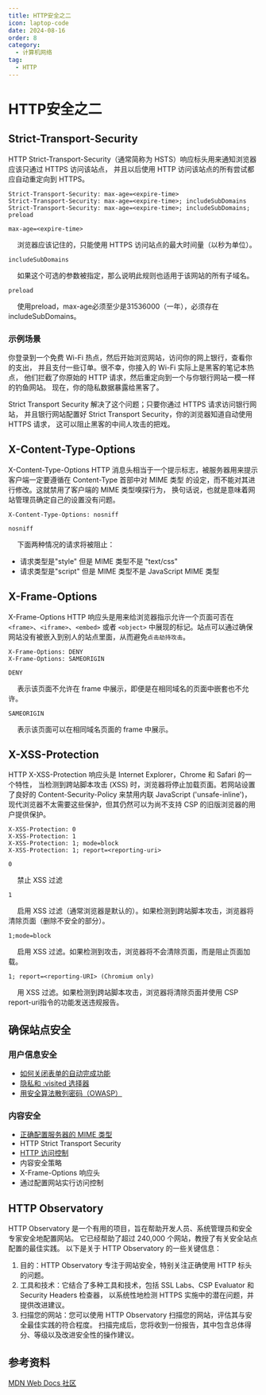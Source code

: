 ```yaml
---
title: HTTP安全之二
icon: laptop-code
date: 2024-08-16
order: 8
category:
  - 计算机网络
tag:
  - HTTP
---
```


# HTTP安全之二

## Strict-Transport-Security

HTTP Strict-Transport-Security（通常简称为 HSTS）响应标头用来通知浏览器应该只通过 HTTPS 访问该站点，
并且以后使用 HTTP 访问该站点的所有尝试都应自动重定向到 HTTPS。

```http request
Strict-Transport-Security: max-age=<expire-time>
Strict-Transport-Security: max-age=<expire-time>; includeSubDomains
Strict-Transport-Security: max-age=<expire-time>; includeSubDomains; preload
```

`max-age=<expire-time>`  

&emsp;
浏览器应该记住的，只能使用 HTTPS 访问站点的最大时间量（以秒为单位）。

`includeSubDomains`

&emsp;
如果这个可选的参数被指定，那么说明此规则也适用于该网站的所有子域名。

`preload`

&emsp;
使用preload，max-age必须至少是31536000（一年），必须存在includeSubDomains。

### 示例场景

你登录到一个免费 Wi-Fi 热点，然后开始浏览网站，访问你的网上银行，查看你的支出，
并且支付一些订单。很不幸，你接入的 Wi-Fi 实际上是黑客的笔记本热点，
他们拦截了你原始的 HTTP 请求，然后重定向到一个与你银行网站一模一样的钓鱼网站。
现在，你的隐私数据暴露给黑客了。

Strict Transport Security 解决了这个问题；只要你通过 HTTPS 请求访问银行网站，
并且银行网站配置好 Strict Transport Security，你的浏览器知道自动使用 HTTPS 请求，
这可以阻止黑客的中间人攻击的把戏。

## X-Content-Type-Options

X-Content-Type-Options HTTP 消息头相当于一个提示标志，被服务器用来提示客户端一定要遵循在 
Content-Type 首部中对 MIME 类型 的设定，而不能对其进行修改。这就禁用了客户端的 MIME 类型嗅探行为，
换句话说，也就是意味着网站管理员确定自己的设置没有问题。

```http request
X-Content-Type-Options: nosniff
```

`nosniff`

&emsp;
下面两种情况的请求将被阻止：
- 请求类型是"style" 但是 MIME 类型不是 "text/css"
- 请求类型是"script" 但是 MIME 类型不是 JavaScript MIME 类型


## X-Frame-Options

X-Frame-Options HTTP 响应头是用来给浏览器指示允许一个页面可否在 `<frame>`、`<iframe>`、`<embed>` 
或者 `<object>` 中展现的标记。站点可以通过确保网站没有被嵌入到别人的站点里面，从而避免`点击劫持攻击`。

```http request
X-Frame-Options: DENY
X-Frame-Options: SAMEORIGIN
```

`DENY`

&emsp;
表示该页面不允许在 frame 中展示，即便是在相同域名的页面中嵌套也不允许。

`SAMEORIGIN`

&emsp;
表示该页面可以在相同域名页面的 frame 中展示。

## X-XSS-Protection

HTTP X-XSS-Protection 响应头是 Internet Explorer，Chrome 和 Safari 的一个特性，
当检测到跨站脚本攻击 (XSS) 时，浏览器将停止加载页面。若网站设置了良好的 
Content-Security-Policy 来禁用内联 JavaScript ('unsafe-inline')，
现代浏览器不太需要这些保护，但其仍然可以为尚不支持 CSP 的旧版浏览器的用户提供保护。

```http request
X-XSS-Protection: 0
X-XSS-Protection: 1
X-XSS-Protection: 1; mode=block
X-XSS-Protection: 1; report=<reporting-uri>
```

`0`

&emsp;
禁止 XSS 过滤

`1`

&emsp;
启用 XSS 过滤（通常浏览器是默认的）。如果检测到跨站脚本攻击，浏览器将清除页面（删除不安全的部分）。

`1;mode=block`

&emsp;
启用 XSS 过滤。如果检测到攻击，浏览器将不会清除页面，而是阻止页面加载。

`1; report=<reporting-URI> (Chromium only)`

&emsp;
用 XSS 过滤。如果检测到跨站脚本攻击，浏览器将清除页面并使用 CSP report-uri指令的功能发送违规报告。

## 确保站点安全

### 用户信息安全

- [如何关闭表单的自动完成功能](https://developer.mozilla.org/zh-CN/docs/Web/Security/Practical_implementation_guides/Turning_off_form_autocompletion)
- [隐私和 :visited 选择器](https://developer.mozilla.org/zh-CN/docs/Web/CSS/Privacy_and_the_:visited_selector)
- [用安全算法散列密码（OWASP）](https://cheatsheetseries.owasp.org/cheatsheets/Password_Storage_Cheat_Sheet.html)

### 内容安全

- [正确配置服务器的 MIME 类型](https://developer.mozilla.org/zh-CN/docs/Learn/Server-side/Configuring_server_MIME_types)
- HTTP Strict Transport Security
- [HTTP 访问控制](https://developer.mozilla.org/zh-CN/docs/Web/HTTP/CORS)
- 内容安全策略
- X-Frame-Options 响应头
- 通过配置网站实行访问控制

## HTTP Observatory

HTTP Observatory 是一个有用的项目，旨在帮助开发人员、系统管理员和安全专家安全地配置网站。
它已经帮助了超过 240,000 个网站，教授了有关安全站点配置的最佳实践。
以下是关于 HTTP Observatory 的一些关键信息：
1. 目的：HTTP Observatory 专注于网站安全，特别关注正确使用 HTTP 标头的问题。
2. 工具和技术：它结合了多种工具和技术，包括 SSL Labs、CSP Evaluator 和 Security Headers 检查器，
   以系统性地检测 HTTPS 实施中的潜在问题，并提供改进建议。
3. 扫描您的网站：您可以使用 HTTP Observatory 扫描您的网站，评估其与安全最佳实践的符合程度。
   扫描完成后，您将收到一份报告，其中包含总体得分、等级以及改进安全性的操作建议。

## 参考资料

[MDN Web Docs 社区](https://developer.mozilla.org/zh-CN/docs/Web/HTTP/CSP)
